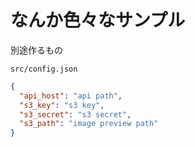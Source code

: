 # なんか色々なサンプル

別途作るもの

`src/config.json`

```json
{
  "api_host": "api path",
  "s3_key": "s3 key",
  "s3_secret": "s3 secret",
  "s3_path": "image preview path"
}
```
